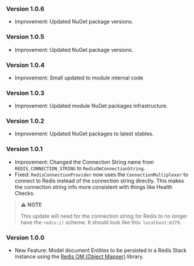 ### Version 1.0.6

- Improvement: Updated NuGet package versions.

### Version 1.0.5

- Improvement: Updated NuGet package versions.

### Version 1.0.4

- Improvement: Small updated to module internal code

### Version 1.0.3

- Improvement: Updated module NuGet packages infrastructure.

### Version 1.0.2

- Improvement: Updated NuGet packages to latest stables.

### Version 1.0.1

- Improvement: Changed the Connection String name from `REDIS_CONNECTION_STRING` to `RedisOmConnectionString`.
- Fixed: `RedisConnectionProvider` now uses the `ConnectionMultiplexer` to connect to Redis instead of the connection string directly. This makes the connection string info more consistent with things like Health Checks.

> ⚠️ **NOTE**
> 
> This update will need for the connection string for Redis to no longer have the `redis://` scheme. It should look like this: `localhost:6379`.

### Version 1.0.0

- New Feature: Model document Entities to be persisted in a Redis Stack instance using the [Redis OM (Object Mapper)](https://redis.io/docs/connect/clients/om-clients/stack-dotnet/) library.
